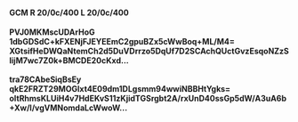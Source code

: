 #### GCM R 20/0c/400 L 20/0c/400
**PVJ0MKMscUDArHoG**<br/>**1dbGDSdC+kFXENjFJEYEEmC2gpuBZx5cWwBoq+ML/M4=**<br/>**XGtsifHeDWQaNtemCh2d5DuVDrrzo5DqUf7D2SCAchQUctGvzEsqoNZzSlijM7wc7Z0k+BMCDE20cKxd...**<br/><br/>
**tra78CAbeSiqBsEy**<br/>**qkE2FRZT29MOGlxt4E09dm1DLgsmm94wwiNBBHtYgks=**<br/>**oItRhmsKLUiH4v7HdEKvS11zKjidTGSrgbt2A/rxUnD40ssGp5dW/A3uA6b+Xw/l/vgVMNomdaLcWwoW...**